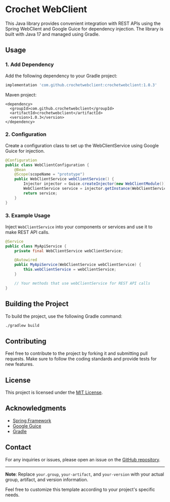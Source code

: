 # Crochet WebClient

This Java library provides convenient integration with REST APIs using the Spring WebClient and Google Guice for dependency injection. The library is built with Java 17 and managed using Gradle.

## Usage

### 1. Add Dependency

Add the following dependency to your Gradle project:

```groovy
implementation 'com.github.crochetwebclient:crochetwebclient:1.0.3'

```
Maven project:
```
<dependency>
  <groupId>com.github.crochetwebclient</groupId>
  <artifactId>crochetwebclient</artifactId>
  <version>1.0.3</version>
</dependency> 
```

### 2. Configuration

Create a configuration class to set up the WebClientService using Google Guice for injection.

```java
@Configuration
public class WebClientConfiguration {
    @Bean
    @Scope(scopeName = "prototype")
    public WebClientService webClientService() {
        Injector injector = Guice.createInjector(new WebClientModule());
        WebClientService service = injector.getInstance(WebClientServiceImpl.class);
        return service;
    }
}

```

### 3. Example Usage

Inject `WebClientService` into your components or services and use it to make REST API calls.

```java
@Service
public class MyApiService {
    private final WebClientService webClientService;

    @Autowired
    public MyApiService(WebClientService webClientService) {
        this.webClientService = webClientService;
    }

    // Your methods that use webClientService for REST API calls
}

```

## Building the Project

To build the project, use the following Gradle command:

```bash
./gradlew build

```

## Contributing

Feel free to contribute to the project by forking it and submitting pull requests. Make sure to follow the coding standards and provide tests for new features.

## License

This project is licensed under the [MIT License](https://www.notion.so/LICENSE.md).

## Acknowledgments

- [Spring Framework](https://spring.io/)
- [Google Guice](https://github.com/google/guice)
- [Gradle](https://gradle.org/)

## Contact

For any inquiries or issues, please open an issue on the [GitHub repository](https://github.com/your-username/your-project).

---

**Note**: Replace `your.group`, `your-artifact`, and `your-version` with your actual group, artifact, and version information.

Feel free to customize this template according to your project's specific needs.
